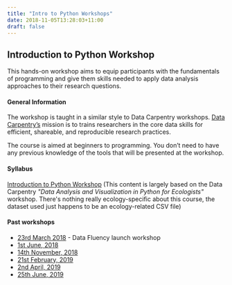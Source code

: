 ```yaml
---
title: "Intro to Python Workshops"
date: 2018-11-05T13:28:03+11:00
draft: false
---
```


## Introduction to Python Workshop

This hands-on workshop aims to equip participants with the fundamentals of programming and give them skills needed to apply data analysis approaches to their research questions.

#### General Information

The workshop is taught in a similar style to Data Carpentry workshops. [Data Carpentry’s](http://www.datacarpentry.org/) mission is to trains researchers in the core data skills for efficient, shareable, and reproducible research practices.

The course is aimed at beginners to programming. You don’t need to have any previous knowledge of the tools that will be presented at the workshop.

#### Syllabus

[Introduction to Python Workshop](https://monashdatafluency.github.io/python-workshop-base/fullday/) 
(This content is largely based on the Data Carpentry _"Data Analysis and Visualization in Python for Ecologists"_ workshop. There's nothing really ecology-specific about this course, the dataset used just happens to be an ecology-related CSV file)

#### Past workshops

* [23rd March 2018](20180323-launch-workshop/) - Data Fluency launch workshop
* [1st June, 2018](20180601-intro-to-python/)
* [14th November, 2018](20181114-intro-to-python/)
* [21st February, 2019](20190221-intro-to-python/)
* [2nd April, 2019](20190402-intro-to-python/)
* [25th June, 2019](20190625/)
